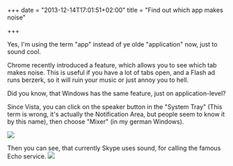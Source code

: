 +++
date = "2013-12-14T17:01:51+02:00"
title = "Find out which app makes noise"

+++

Yes, I'm using the term "app" instead of ye olde "application" now, just to sound cool.

Chrome recently introduced a feature, which allows you to see which tab makes noise. This is useful if you have a lot of tabs open, and a Flash ad runs berzerk, so it will ruin your music or just annoy you to hell.

Did you know, that Windows has the same feature, just on application-level?

Since Vista, you can click on the speaker button in the "System Tray" (This term is wrong, it's actually the Notification Area, but people seem to know it by this name), then choose "Mixer" (in my german Windows).

![](/post/howto_sound.png)

Then you can see, that currently Skype uses sound, for calling the famous Echo service.
![](/post/howto_volume.png)